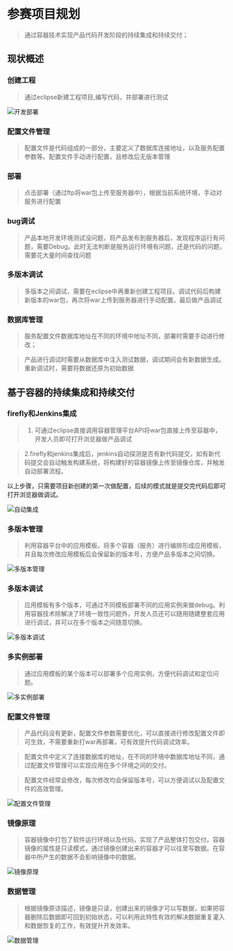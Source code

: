 # 参赛项目规划

> 通过容器技术实现产品代码开发阶段的持续集成和持续交付；

## 现状概述

### 创建工程

> 通过eclipse新建工程项目,编写代码，并部署进行测试

![开发部署](assets/img-1开发流程.jpeg) 

### 配置文件管理

> 配置文件是代码组成的一部分，主要定义了数据库连接地址，以及服务配置参数等。配置文件手动进行配置，且修改后无版本管理

### 部署

> 点击部署（通过ftp将war包上传至服务器中），根据当前系统环境，手动对服务进行配置

### bug调试

> 产品本地开发环境测试没问题，将产品发布到服务器后，发现程序运行有问题，需要Debug。此时无法判断是服务运行环境有问题，还是代码的问题，需要花大量时间查找问题

### 多版本调试

> 多版本之间调试，需要在eclipse中再重新创建工程项目。调试代码后构建新版本的war包，再次将war上传到服务器进行手动配置，最后做产品调试

### 数据库管理

> 服务配置文件数据库地址在不同的环境中地址不同，部署时需要手动进行修改；

> 产品进行调试时需要从数据库中注入测试数据，调试期间会有新数据生成。重新调试时，需要将数据还原为初始数据

## 基于容器的持续集成和持续交付

### firefly和Jenkins集成

> 1. 可通过eclipse直接调用容器管理平台API将war包直接上传至容器中，开发人员即可打开浏览器做产品调试

> 2.firefly和jenkins集成后，jenkins自动探测是否有新代码提交，如有新代码提交会自动触发构建系统，将构建好的容器镜像上传至镜像仓库，并触发自动部署流程。

以上步骤，只需要项目新创建的第一次做配置，后续的模式就是提交完代码后即可打开浏览器做调试。

![自动集成](assets/img-3自动集成.jpeg)

### 多版本管理

> 利用容器平台中的应用模板，将多个容器（服务）进行编排形成应用模板，并且每次修改应用模板后会保留新的版本号，方便产品多版本之间切换。

![多版本管理](assets/img-4多版本管理.jpeg)

### 多版本调试

> 应用模板有多个版本，可通过不同模板部署不同的应用实例来做debug。利用容器技术除解决了环境一致性问题外，开发人员还可以随用随建整套应用进行调试，并可以在多个版本之间随意切换。

![多版本调试](assets/img-2多版本调试.jpeg)

### 多实例部署

> 通过应用模板的某个版本可以部署多个应用实例，方便代码调试和定位问题。

![多实例部署](assets/img-5多实例部署.jpeg)

### 配置文件管理

> 产品代码没有更新，配置文件参数需要优化，可以直接进行修改配置文件即可生效，不需要重新打war再部署，可有效提升代码调试效率。

> 配置文件中定义了连接数据库的地址，在不同的环境中数据库地址不同，通过配置文件管理可以实现应用在多个环境之间的交付。

> 配置文件经常会修改，每次修改均会保留版本号，可以方便调试以及配置文件的高效管理。

![配置文件管理](assets/img-6配置文件管理.jpeg)

### 镜像原理

> 容器镜像中打包了软件运行环境以及代码，实现了产品整体打包交付。容器镜像的属性是只读模式，通过镜像创建出来的容器才可以往里写数据。在容器中所产生的数据不会影响镜像中的数据。

![镜像原理](assets/img-8镜像原理.jpeg)

### 数据管理

> 根据镜像原谅描述，镜像是只读，创建出来的镜像才可以写数据，如果把容器删除后数据即可回到初始状态，可以利用此特性有效的解决数据重复灌入和数据恢复的工作，有效提升开发效率。

![数据管理](assets/img-7数据管理.jpeg)





